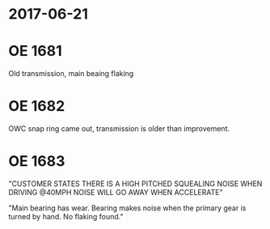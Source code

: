 
# 2017-06-21

# OE 1681
Old transmission, main beaing flaking

# OE 1682
OWC snap ring came out, transmission is older than improvement.

# OE 1683
"CUSTOMER STATES THERE IS A HIGH PITCHED SQUEALING NOISE WHEN DRIVING
@40MPH NOISE WILL GO AWAY WHEN ACCELERATE"

"Main bearing has wear.
Bearing makes noise when the primary gear is turned by hand.
No flaking found."
